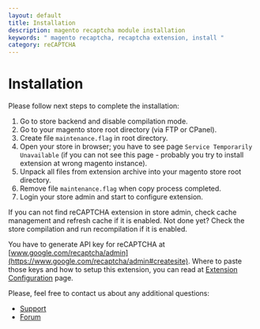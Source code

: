 ```yaml
---
layout: default
title: Installation
description: magento recaptcha module installation
keywords: " magento recaptcha, recaptcha extension, install "
category: reCAPTCHA
---
```


# Installation

Please follow next steps to complete the installation:

1. Go to store backend and disable compilation mode.
2. Go to your magento store root directory (via FTP or CPanel).
3. Create file `maintenance.flag` in root directory.
4. Open your store in browser; you have to see page
`Service Temporarily Unavailable` (if you can not see this page - probably you
try to install extension at wrong magento instance).
5. Unpack all files from extension archive into your magento store root directory.
6. Remove file `maintenance.flag` when copy process completed.
7. Login your store admin and start to configure extension.

If you can not find reCAPTCHA extension in store admin, check cache management
and refresh cache if it is enabled. Not done yet? Check the store compilation and run recompilation if it is enabled.

You have to generate API key for reCAPTCHA at [www.google.com/recaptcha/admin](https://www.google.com/recaptcha/admin#createsite). Where to paste those keys and how to setup this extension, you can read at [Extension Configuration](../extension-configuration/) page.

Please, feel free to contact us about any additional questions:

* [Support](https://swissuplabs.com/contacts/)
* [Forum](https://swissuplabs.com/magento-forum/)
